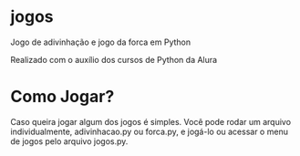 # jogos
Jogo de adivinhação e jogo da forca em Python

Realizado com o auxílio dos cursos de Python da Alura

# Como Jogar?

Caso queira jogar algum dos jogos é simples. Você pode rodar um arquivo individualmente, adivinhacao.py ou forca.py, e jogá-lo ou acessar o menu de jogos pelo arquivo jogos.py.
